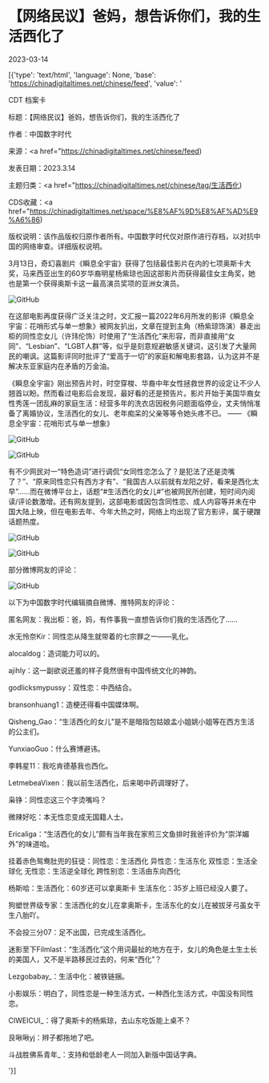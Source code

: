 # 【网络民议】爸妈，想告诉你们，我的生活西化了

2023-03-14

[{'type': 'text/html', 'language': None, 'base': 'https://chinadigitaltimes.net/chinese/feed', 'value': '

CDT 档案卡

标题：【网络民议】爸妈，想告诉你们，我的生活西化了

作者：中国数字时代

来源：<a href="https://chinadigitaltimes.net/chinese/feed)

发表日期：2023.3.14

主题归类：<a href="https://chinadigitaltimes.net/chinese/tag/生活西化)

CDS收藏：<a href="https://chinadigitaltimes.net/space/%E8%AF%9D%E8%AF%AD%E9%A6%86)

版权说明：该作品版权归原作者所有。中国数字时代仅对原作进行存档，以对抗中国的网络审查。详细版权说明。





3月13日，奇幻喜剧片《瞬息全宇宙》获得了包括最佳影片在内的七项奥斯卡大奖，马来西亚出生的60岁华裔明星杨紫琼也因这部影片而获得最佳女主角奖，她也是第一个获得奥斯卡这一最高演员奖项的亚洲女演员。

![GitHub](https://chinadigitaltimes.net/chinese/files/2023/03/image-1678784970369.png)

在这部电影再度获得广泛关注之时，文汇报一篇2022年6月所发的影评《瞬息全宇宙：花哨形式与单一想象》被网友扒出，文章在提到主角（杨紫琼饰演）暴走出柜的同性恋女儿（许玮伦饰）时使用了“生活西化”来形容，而非直接用“女同”、“Lesbian”、“LGBT人群”等，似乎是刻意规避敏感关键词，这引发了大量网民的嘲讽。这篇影评同时批评了“爱高于一切”的家庭和解电影套路，认为这并不是解决东亚家庭内在矛盾的万金油。



《瞬息全宇宙》刚出预告片时，时空穿梭、华裔中年女性拯救世界的设定让不少人翘首以盼。然而看过电影后会发现，最好看的还是预告片。影片开始于美国华裔女性秀莲一团乱麻的家庭生活：经营多年的洗衣店因税务问题面临停业，丈夫悄悄准备了离婚协议，生活西化的女儿、老年痴呆的父亲等等令她头疼不已。 —— 《瞬息全宇宙：花哨形式与单一想象》



![GitHub](https://chinadigitaltimes.net/chinese/files/2023/03/image-1678781771306.png)

![GitHub](https://chinadigitaltimes.net/chinese/files/2023/03/image-1678781517113.png)

有不少网民对一“特色造词”进行调侃“女同性恋怎么了？是犯法了还是烫嘴了？”、“原来同性恋只有西方才有”、“我国古人以前就有龙阳之好，看来是西化太早”&#8230;&#8230;而在微博平台上，话题“#生活西化的女儿#”也被网民所创建，短时间内阅读/评论数激增。还有网友提到，这部电影或因包含同性恋、成人内容等并未在中国大陆上映，但在电影去年、今年大热之时，网络上均出现了官方影评，属于硬蹭话题热度。

![GitHub](https://chinadigitaltimes.net/chinese/files/2023/03/image-1678781523949.png)

![GitHub](https://chinadigitaltimes.net/chinese/files/2023/03/image-1678782345869.png)

部分微博网友的评论：

![GitHub](https://chinadigitaltimes.net/chinese/files/2023/03/image-1678782420247.png)

以下为中国数字时代编辑摘自微博、推特网友的评论：



匿名网友：我出柜：爸，妈，有件事我一直想告诉你们我的生活西化了&#8230;&#8230;

水无怜奈Kir：同性恋从降生就带着的七宗罪之一——乳化。

alocaldog：造词能力可以的。

ajihly：这一副欲说还羞的样子竟然很有中国传统文化的神韵。

godlicksmypussy：双性恋：中西结合。

bransonhuang1：造梗还得看中国媒体啊。

Qisheng_Gao：“生活西化的女儿”是不是暗指包姑娘孟小姐姚小姐等在西方生活的公主们。

YunxiaoGuo：什么赛博避讳。

李韩星11：我吃肯德基我也西化。

LetmebeaVixen：我以前生活西化，后来喝中药调理好了。

枭铮：同性恋这三个字烫嘴吗？

微辣好吃：本无性恋变成无国籍人士。

Ericaliga：“生活西化的女儿”颇有当年我在家煎三文鱼排时我爸评价为“崇洋媚外”的味道哈。

挂着赤色鸳鸯肚兜的狂徒：同性恋：生活西化  异性恋：生活东化  双性恋：生活全球化  无性恋：生活逆全球化  跨性别恋：生活由东向西化

杨斯哈：生活西化：60岁还可以拿奥斯卡 生活东化：35岁上班已经没人要了。

狗塑世界级专家：生活西化的女儿在拿奥斯卡，生活东化的女儿在被拔牙弓虽女干生八胎吖。

不会投三分07：足不出国，已完成生活西化。

迷影至下Filmlast：“生活西化”这个用词最扯的地方在于，女儿的角色是土生土长的美国人，又不是半路移民过去的，何来“西化”？

Lezgobabay_：生活中化：被铁链捆。

小影娱乐：明白了，同性恋是一种生活方式，一种西化生活方式，中国没有同性恋。

CIWEICUI_：得了奥斯卡的杨紫琼，去山东吃饭能上桌不？

艮啾啾yj：辫子都拖地了吧。

斗战胜佛系青年_：支持和低龄老人一同加入新版中国话字典。

'}]